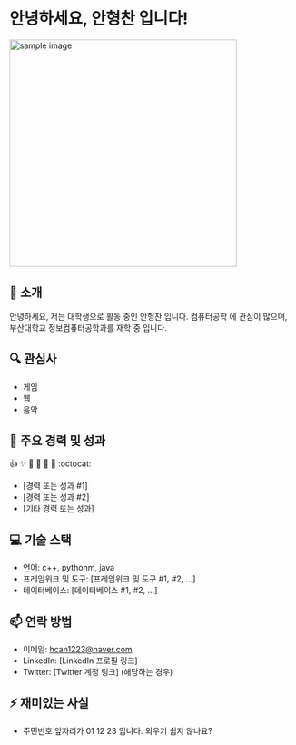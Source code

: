 # 안녕하세요, 안형찬 입니다!
<a href="#"><img src="https://health.chosun.com/site/data/img_dir/2023/07/17/2023071701753_0.jpg" width="400px"
alt="sample image"></a> 

## 👋 소개
안녕하세요, 저는 대학생으로 활동 중인 안형찬 입니다. 컴퓨터공학 에 관심이 많으며, 부산대학교 정보컴퓨터공학과를 재학 중 입니다.

## 🔍 관심사
- 게임
- 웹
- 음악

## 🌟 주요 경력 및 성과
:+1: :sparkles: :camel: :tada:
:rocket: :metal: :octocat:
- [경력 또는 성과 #1]
- [경력 또는 성과 #2]
- [기타 경력 또는 성과]

## 💻 기술 스택
- 언어: c++, pythonm, java
- 프레임워크 및 도구: [프레임워크 및 도구 #1, #2, ...]
- 데이터베이스: [데이터베이스 #1, #2, ...]

## 📫 연락 방법
- 이메일: hcan1223@naver.com
- LinkedIn: [LinkedIn 프로필 링크]
- Twitter: [Twitter 계정 링크] (해당하는 경우)

## ⚡ 재미있는 사실
- 주민번호 앞자리가 01 12 23 입니다. 외우기 쉽지 않나요?
